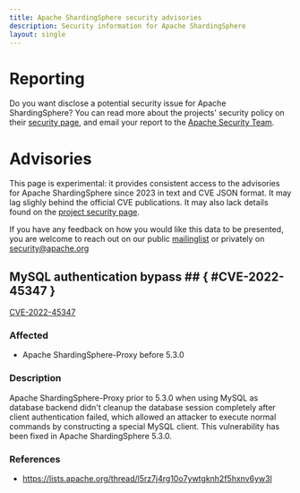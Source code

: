```yaml
---
title: Apache ShardingSphere security advisories
description: Security information for Apache ShardingSphere
layout: single
---
```


# Reporting

Do you want disclose a potential security issue for Apache ShardingSphere? You can read more about the projects' security policy on their [security page](https://shardingsphere.apache.org/community/en/security/), and email your report to the  [Apache Security Team](mailto:security@apache.org).

# Advisories

This page is experimental: it provides consistent access to the advisories for Apache ShardingSphere since 2023 in text and CVE JSON format. It may lag slighly behind the official CVE publications. It may also lack details found on the [project security page](https://shardingsphere.apache.org/community/en/security/).

If you have any feedback on how you would like this data to be presented, you are welcome to reach out on our public [mailinglist](/mailinglist) or privately on [security@apache.org](mailto:security@apache.org)

## MySQL authentication bypass ## { #CVE-2022-45347 }

[CVE-2022-45347](./CVE-2022-45347.cve.json)

### Affected

* Apache ShardingSphere-Proxy before 5.3.0


### Description

Apache ShardingSphere-Proxy prior to 5.3.0 when using MySQL as database backend didn't cleanup the database session completely after client authentication failed, which allowed an attacker to execute normal commands by constructing a special MySQL client. This vulnerability has been fixed in Apache ShardingSphere 5.3.0.

### References
* https://lists.apache.org/thread/l5rz7j4rg10o7ywtgknh2f5hxnv6yw3l
